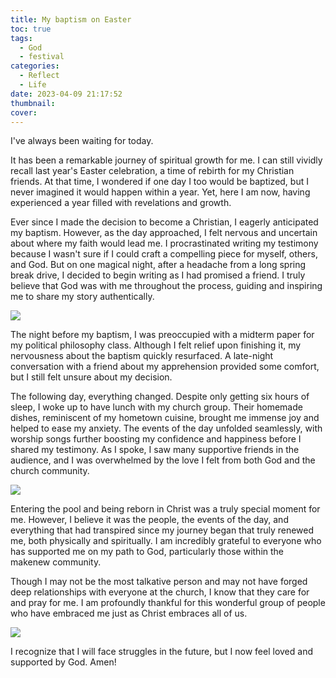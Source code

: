 ```yaml
---
title: My baptism on Easter
toc: true
tags:
  - God
  - festival
categories:
  - Reflect
  - Life
date: 2023-04-09 21:17:52
thumbnail:
cover:
---
```


I've always been waiting for today.

<!--more-->

It has been a remarkable journey of spiritual growth for me. I can still vividly recall last year's Easter celebration, a time of rebirth for my Christian friends. At that time, I wondered if one day I too would be baptized, but I never imagined it would happen within a year. Yet, here I am now, having experienced a year filled with revelations and growth.

Ever since I made the decision to become a Christian, I eagerly anticipated my baptism. However, as the day approached, I felt nervous and uncertain about where my faith would lead me. I procrastinated writing my testimony because I wasn't sure if I could craft a compelling piece for myself, others, and God. But on one magical night, after a headache from a long spring break drive, I decided to begin writing as I had promised a friend. I truly believe that God was with me throughout the process, guiding and inspiring me to share my story authentically.

![](https://cdn.jsdelivr.net/gh/declan-haojin/blog-image@master/2023/202304120053532.webp)

The night before my baptism, I was preoccupied with a midterm paper for my political philosophy class. Although I felt relief upon finishing it, my nervousness about the baptism quickly resurfaced. A late-night conversation with a friend about my apprehension provided some comfort, but I still felt unsure about my decision.

The following day, everything changed. Despite only getting six hours of sleep, I woke up to have lunch with my church group. Their homemade dishes, reminiscent of my hometown cuisine, brought me immense joy and helped to ease my anxiety. The events of the day unfolded seamlessly, with worship songs further boosting my confidence and happiness before I shared my testimony. As I spoke, I saw many supportive friends in the audience, and I was overwhelmed by the love I felt from both God and the church community.

![](https://cdn.jsdelivr.net/gh/declan-haojin/blog-image@master/2023/202304120055708.webp)

Entering the pool and being reborn in Christ was a truly special moment for me. However, I believe it was the people, the events of the day, and everything that had transpired since my journey began that truly renewed me, both physically and spiritually. I am incredibly grateful to everyone who has supported me on my path to God, particularly those within the makenew community.

Though I may not be the most talkative person and may not have forged deep relationships with everyone at the church, I know that they care for and pray for me. I am profoundly thankful for this wonderful group of people who have embraced me just as Christ embraces all of us.

![](https://cdn.jsdelivr.net/gh/declan-haojin/blog-image@master/2023/202304120056339.webp)

I recognize that I will face struggles in the future, but I now feel loved and supported by God. Amen!
